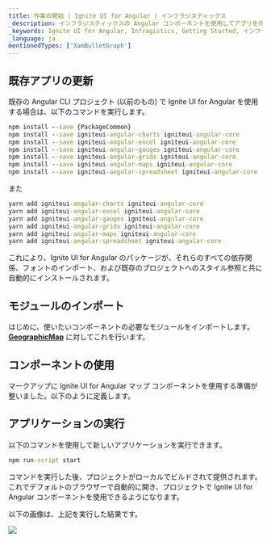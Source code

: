 ```yaml
---
title: 作業の開始 | Ignite UI for Angular | インフラジスティックス
_description: インフラジスティックスの Angular コンポーネントを使用してアプリを作成し、世界最速の仮想化されたリアルタイムの Angular データ グリッドとファイナンシャル ストリーミングおよびビジネスとファイナンシャル チャートでデータの可視化を改善します。
_keywords: Ignite UI for Angular, Infragistics, Getting Started, インフラジスティックス, 作業の開始
_language: ja
mentionedTypes: ['XamBulletGraph']
---
```


<!-- Angular, React -->

## 既存アプリの更新

既存の Angular CLI プロジェクト (以前のもの) で Ignite UI for Angular を使用する場合は、以下のコマンドを実行します。

```cmd
npm install --save {PackageCommon}
npm install --save igniteui-angular-charts igniteui-angular-core
npm install --save igniteui-angular-excel igniteui-angular-core
npm install --save igniteui-angular-gauges igniteui-angular-core
npm install --save igniteui-angular-grids igniteui-angular-core
npm install --save igniteui-angular-maps igniteui-angular-core
npm install --save igniteui-angular-spreadsheet igniteui-angular-core
```

また

```cmd
yarn add igniteui-angular-charts igniteui-angular-core
yarn add igniteui-angular-excel igniteui-angular-core
yarn add igniteui-angular-gauges igniteui-angular-core
yarn add igniteui-angular-grids igniteui-angular-core
yarn add igniteui-angular-maps igniteui-angular-core
yarn add igniteui-angular-spreadsheet igniteui-angular-core
```

これにより、Ignite UI for Angular のパッケージが、それらのすべての依存関係、フォントのインポート、および既存のプロジェクトへのスタイル参照と共に自動的にインストールされます。

## モジュールのインポート

はじめに、使いたいコンポーネントの必要なモジュールをインポートします。[**GeographicMap**](geo-map.md) に対してこれを行います。

## コンポーネントの使用

マークアップに Ignite UI for Angular マップ コンポーネントを使用する準備が整いました。以下のように定義します。

## アプリケーションの実行

以下のコマンドを使用して新しいアプリケーションを実行できます。

```cmd
npm run-script start
```

コマンドを実行した後、プロジェクトがローカルでビルドされて提供されます。これでデフォルトのブラウザーで自動的に開き、プロジェクトで Ignite UI for Angular コンポーネントを使用できるようになります。

以下の画像は、上記を実行した結果です。

<img src="../images/general/geo-map.png" />
<!-- end: Angular, React -->
